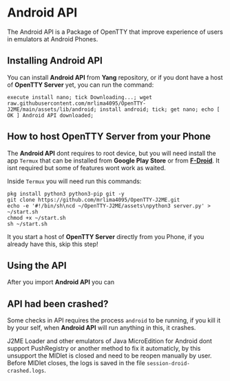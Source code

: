 # Android API

The Android API is a Package of OpenTTY that improve experience of users in emulators at Android Phones.   


## Installing Android API

You can install **Android API** from **Yang** repository, or if you dont have a host of **OpenTTY Server** yet, you can run the command:  

```shell
execute install nano; tick Downloading...; wget raw.githubusercontent.com/mrlima4095/OpenTTY-J2ME/main/assets/lib/android; install android; tick; get nano; echo [ OK ] Android API downloaded;
```

## How to host OpenTTY Server from your Phone

The **Android API** dont requires to root device, but you will need install the app `Termux` that can be installed from **Google Play Store** or from [**F-Droid**](https://f-droid.org/pt_BR/packages/com.termux/). It isnt required but some of features wont work as waited.  

Inside `Termux` you will need run this commands:  

```shell
pkg install python3 python3-pip git -y  
git clone https://github.com/mrlima4095/OpenTTY-J2ME.git  
echo -e '#!/bin/sh\ncd ~/OpenTTY-J2ME/assets\npython3 server.py' > ~/start.sh  
chmod +x ~/start.sh  
sh ~/start.sh   
```

It you start a host of **OpenTTY Server** directly from you Phone, if you already have this, skip this step!  
 
## Using the API

After you import **Android API** you can 



## API had been crashed?

Some checks in API requires the process `android` to be running, if you kill it by your self, when **Android API** will run anything in this, it crashes. 

J2ME Loader and other emulators of Java MicroEdition for Android dont support PushRegistry or another method to fix it automaticly, by this unsupport the MIDlet is closed and need to be reopen manually by user. Before MIDlet closes, the logs is saved in the file `session-droid-crashed.logs`. 